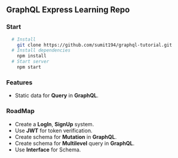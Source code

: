 ## GraphQL Express Learning Repo

### Start
```bash
  # Install
    git clone https://github.com/sumit194/graphql-tutorial.git
  # Install dependencies
    npm install
  # Start server
    npm start
```

### Features

-  Static data for **Query** in **GraphQL**.

### RoadMap

- Create a **LogIn**, **SignUp** system.
- Use **JWT** for token verification.
- Create schema for **Mutation** in **GraphQL**.
- Create schema for **Multilevel** query in **GraphQL**.
- Use **Interface** for Schema.
